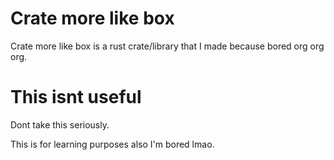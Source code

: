 # Crate more like box
 Crate more like box is a rust crate/library that I made because bored org org org.

# This isnt useful
 Dont take this seriously.

 This is for learning purposes also I'm bored lmao.